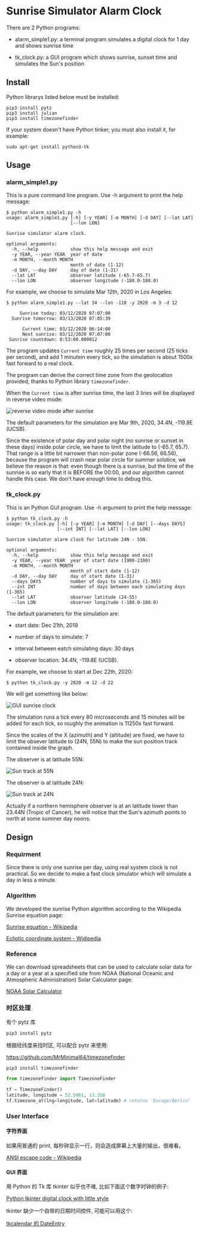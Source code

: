 # Sunrise Simulator Alarm Clock

There are 2 Python programs:

- alarm\_simple1.py: a terminal program simulates a digital clock for 1 day and shows sunrise time

- tk\_clock.py: a GUI program which shows sunrise, sunset time and simulates the Sun's position

## Install

Python librarys listed below must be installed:

```shell
pip3 install pytz
pip3 install julian
pip3 install timezonefinder
```
If your system doesn't have Python tinker, you must also install it, for example:

```shell
sudo apt-get install python3-tk
```
## Usage

### alarm\_simple1.py

This is a pure command line program. Use -h argument to print the help message:

```shell
$ python alarm_simple1.py -h
usage: alarm_simple1.py [-h] [-y YEAR] [-m MONTH] [-d DAY] [--lat LAT]
                        [--lon LON]

Sunrise simulator alarm clock.

optional arguments:
  -h, --help            show this help message and exit
  -y YEAR, --year YEAR  year of date
  -m MONTH, --month MONTH
                        month of date (1-12)
  -d DAY, --day DAY     day of date (1-31)
  --lat LAT             observer latitude (-65.7-65.7)
  --lon LON             observer longitude (-180.0-180.0)
```

For example, we choose to simulate Mar 12th, 2020 in Los Angeles:

```shell
$ python alarm_simple1.py --lat 34 --lon -118 -y 2020 -m 3 -d 12

     Sunrise today: 03/12/2020 07:07:00
  Sunrise tomorrow: 03/13/2020 07:05:39

      Current time: 03/12/2020 06:14:00
      Next sunrise: 03/12/2020 07:07:00
 Sunrise countdown: 0:53:00.000012
```

The program updates `Current time` roughly 25 times per second (25 ticks per second), and add 1 minutein every tick, so the simulation is about 1500x fast forward to a real clock.

The program can derive the correct time zone from the geolocation provided, thanks to Python library `timezonefinder`.

When the `Current time` is after sunrise time, the last 3 lines will be displayed in reverse video mode:

![reverse video mode after sunrise](../images/reverse_video.png)

The default parameters for the simulation are Mar 9th, 2020, 34.4N, -119.8E (UCSB).

Since the existence of polar day and polar night (no sunrise or sunset in these days) inside polar circle, we have to limit the latitude to (-65.7, 65.7). That range is a little bit narrower than non-polar zone (-66.56, 66.56), because the program will crash near polar circle for summer solstice, we believe the reason is that: even though there is a sunrise, but the time of the sunrise is so early that it is BEFORE the 00:00, and our algorithm cannot handle this case. We don't have enough time to debug this.

### tk\_clock.py

This is an Python GUI program. Use -h argument to print the help message:

```shell
$ python tk_clock.py -h
usage: tk_clock.py [-h] [-y YEAR] [-m MONTH] [-d DAY] [--days DAYS]
                   [--int INT] [--lat LAT] [--lon LON]

Sunrise simulator alarm clock for latitude 24N - 55N.

optional arguments:
  -h, --help            show this help message and exit
  -y YEAR, --year YEAR  year of start date (1900-2100)
  -m MONTH, --month MONTH
                        month of start date (1-12)
  -d DAY, --day DAY     day of start date (1-31)
  --days DAYS           number of days to simulate (1-365)
  --int INT             number of days between each simulating days (1-365)
  --lat LAT             observer latitude (24-55)
  --lon LON             observer longitude (-180.0-180.0)
```

The default parameters for the simulation are:

 - start date: Dec 21th, 2019

 - number of days to simulate: 7

 - interval between eatch simulating days: 30 days

 - observer location: 34.4N, -119.8E (UCSB).

For example, we choose to start at Dec 22th, 2020:

```shell
$ python tk_clock.py -y 2020 -m 12 -d 22
```

We will get something like below:

![GUI sunrise clock](../images/sunrise_tk.png)

The simulation runs a tick every 80 microseconds and 15 minutes will be added for each tick, so roughly the animation is 11250x fast forward.

Since the scales of the X (azimuth) and Y (altitude) are fixed, we have to limit the obsever latitude to (24N, 55N) to make the sun position track contained inside the graph.

The observer is at latitude 55N:

![Sun track at 55N](../images/sun_track_n55.png)

The observer is at latitude 24N:

![Sun track at 24N](../images/sun_track_n24.png)

Actually if a northern hemisphere observer is at an latitude lower than 23.44N (Tropic of Cancer), he will notice that the Sun's azimuth points to north at some summer day noons. 

## Design

### Requirment

Since there is only one sunrise per day, using real system clock is not practical. So we decide to make a fast clock simulator which will simulate a day in less a minute.

### Algorithm

We developed the sunrise Python algorithm according to the Wikipedia Sunrise equation page:

[Sunrise equation - Wikipedia](https://en.wikipedia.org/wiki/Sunrise_equation)


[Ecliptic coordinate system - Widipedia](https://en.wikipedia.org/wiki/Ecliptic_coordinate_system)


### Reference


We can download spreadsheets that can be used to calculate solar data for a day or a year at a specified site from NOAA (National Oceanic and Atmospheric Administration) Solar Calculator page:

[NOAA Solar Calculator](https://www.esrl.noaa.gov/gmd/grad/solcalc/calcdetails.html)

### 时区处理
有个 pytz 库

```shell
pip3 install pytz
```

根据经纬度来找时区, 可以配合 pytz 来使用: 

https://github.com/MrMinimal64/timezonefinder

```shell
pip3 install timezonefinder
```

```python
from timezonefinder import TimezoneFinder

tf = TimezoneFinder()
latitude, longitude = 52.5061, 13.358
tf.timezone_at(lng=longitude, lat=latitude) # returns 'Europe/Berlin'
```
### User Interface

#### 字符界面

如果用普通的 print, 每秒钟显示一行，则会造成屏幕上大量的输出，很难看。


[ANSI escape code - Wikipedia](https://en.wikipedia.org/wiki/ANSI_escape_code)


#### GUI 界面
用 Python 的 Tk 库 tkinter 似乎也不难, 比如下面这个数字时钟的例子: 

[Python tkinter digital clock with little style](https://www.sourcecodester.com/tutorials/python/11402/python-simple-digital-clock.html)

tkinter 缺少一个自带的日期时间控件, 可能可以用这个:

[tkcalendar 的 DateEntry](https://tkcalendar.readthedocs.io/en/stable/DateEntry.html)

